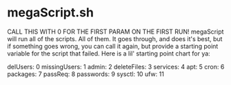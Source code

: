 # megaScript.sh

CALL THIS WITH 0 FOR THE FIRST PARAM ON THE FIRST RUN!
megaScript will run all of the scripts. All of them.
It goes through, and does it's best, but if something goes wrong, you
can call it again, but provide a starting point variable for the script
that failed. Here is a lil' starting point chart for ya:

delUsers: 0
missingUsers: 1
admin: 2
deleteFiles: 3
services: 4
apt: 5
cron: 6
packages: 7
passReq: 8
passwords: 9
sysctl: 10
ufw: 11